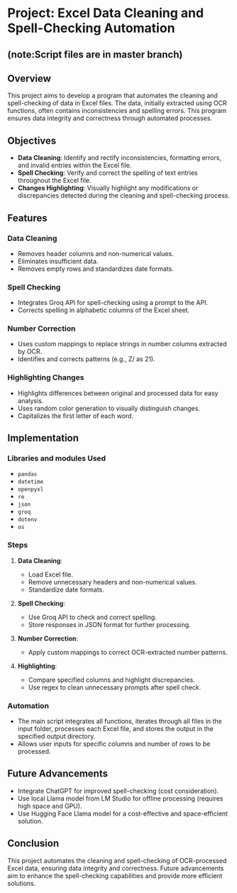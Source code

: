 # Project: Excel Data Cleaning and Spell-Checking Automation
## (note:Script files are in master branch)
## Overview
This project aims to develop a program that automates the cleaning and spell-checking of data in Excel files. The data, initially extracted using OCR functions, often contains inconsistencies and spelling errors. This program ensures data integrity and correctness through automated processes.

## Objectives
- **Data Cleaning**: Identify and rectify inconsistencies, formatting errors, and invalid entries within the Excel file.
- **Spell Checking**: Verify and correct the spelling of text entries throughout the Excel file.
- **Changes Highlighting**: Visually highlight any modifications or discrepancies detected during the cleaning and spell-checking process.

## Features

### Data Cleaning
- Removes header columns and non-numerical values.
- Eliminates insufficient data.
- Removes empty rows and standardizes date formats.

### Spell Checking
- Integrates Groq API for spell-checking using a prompt to the API.
- Corrects spelling in alphabetic columns of the Excel sheet.

### Number Correction
- Uses custom mappings to replace strings in number columns extracted by OCR.
- Identifies and corrects patterns (e.g., Z/ as 21).

### Highlighting Changes
- Highlights differences between original and processed data for easy analysis.
- Uses random color generation to visually distinguish changes.
- Capitalizes the first letter of each word.

## Implementation

### Libraries and modules Used
- `pandas`
- `datetime`
- `openpyxl`
- `re`
- `json`
- `groq`
- `dotenv`
- `os`

### Steps
1. **Data Cleaning**:
   - Load Excel file.
   - Remove unnecessary headers and non-numerical values.
   - Standardize date formats.
   
2. **Spell Checking**:
   - Use Groq API to check and correct spelling.
   - Store responses in JSON format for further processing.
   
3. **Number Correction**:
   - Apply custom mappings to correct OCR-extracted number patterns.
   
4. **Highlighting**:
   - Compare specified columns and highlight discrepancies.
   - Use regex to clean unnecessary prompts after spell check.

### Automation
- The main script integrates all functions, iterates through all files in the input folder, processes each Excel file, and stores the output in the specified output directory.
- Allows user inputs for specific columns and number of rows to be processed.

## Future Advancements
- Integrate ChatGPT for improved spell-checking (cost consideration).
- Use local Llama model from LM Studio for offline processing (requires high space and GPU).
- Use Hugging Face Llama model for a cost-effective and space-efficient solution.

## Conclusion
This project automates the cleaning and spell-checking of OCR-processed Excel data, ensuring data integrity and correctness. Future advancements aim to enhance the spell-checking capabilities and provide more efficient solutions.
